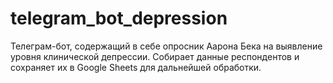 # telegram_bot_depression
Телеграм-бот, содержащий в себе опросник Аарона Бека на выявление уровня клинической депрессии. Собирает данные респондентов и сохраняет их в Google Sheets для дальнейшей обработки.
